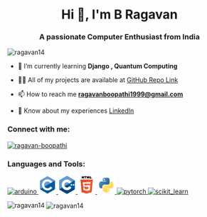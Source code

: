 <h1 align="center">Hi 👋, I'm B Ragavan</h1>
<h3 align="center">A passionate Computer Enthusiast from India</h3>

<p align="left"> <img src="https://komarev.com/ghpvc/?username=ragavan14&label=Profile%20views&color=0e75b6&style=flat" alt="ragavan14" /> </p>

- 🌱 I’m currently learning **Django , Quantum Computing**

- 👨‍💻 All of my projects are available at [GitHub Repo Link](https://github.com/ragavan14)

- 📫 How to reach me **ragavanboopathi1999@gmail.com**

- 📄 Know about my experiences [LinkedIn](https://www.linkedin.com/in/ragavanboopathi/)

<h3 align="left">Connect with me:</h3>
<p align="left">
<a href="https://linkedin.com/in/ragavan-boopathi" target="blank"><img align="center" src="https://raw.githubusercontent.com/rahuldkjain/github-profile-readme-generator/master/src/images/icons/Social/linked-in-alt.svg" alt="ragavan-boopathi" height="30" width="40" /></a>
</p>

<h3 align="left">Languages and Tools:</h3>
<p align="left"> <a href="https://www.arduino.cc/" target="_blank"> <img src="https://cdn.worldvectorlogo.com/logos/arduino-1.svg" alt="arduino" width="40" height="40"/> </a> <a href="https://www.cprogramming.com/" target="_blank"> <img src="https://raw.githubusercontent.com/devicons/devicon/master/icons/c/c-original.svg" alt="c" width="40" height="40"/> </a> <a href="https://www.w3schools.com/cpp/" target="_blank"> <img src="https://raw.githubusercontent.com/devicons/devicon/master/icons/cplusplus/cplusplus-original.svg" alt="cplusplus" width="40" height="40"/> </a> <a href="https://www.w3.org/html/" target="_blank"> <img src="https://raw.githubusercontent.com/devicons/devicon/master/icons/html5/html5-original-wordmark.svg" alt="html5" width="40" height="40"/> </a> <a href="https://www.python.org" target="_blank"> <img src="https://raw.githubusercontent.com/devicons/devicon/master/icons/python/python-original.svg" alt="python" width="40" height="40"/> </a> <a href="https://pytorch.org/" target="_blank"> <img src="https://www.vectorlogo.zone/logos/pytorch/pytorch-icon.svg" alt="pytorch" width="40" height="40"/> </a> <a href="https://scikit-learn.org/" target="_blank"> <img src="https://upload.wikimedia.org/wikipedia/commons/0/05/Scikit_learn_logo_small.svg" alt="scikit_learn" width="40" height="40"/> </a> </p>

<p><img align="left" src="https://github-readme-stats.vercel.app/api/top-langs?username=ragavan14&show_icons=true&locale=en&layout=compact" alt="ragavan14" /></p>

<p>&nbsp;<img align="center" src="https://github-readme-stats.vercel.app/api?username=ragavan14&show_icons=true&locale=en" alt="ragavan14" /></p>

